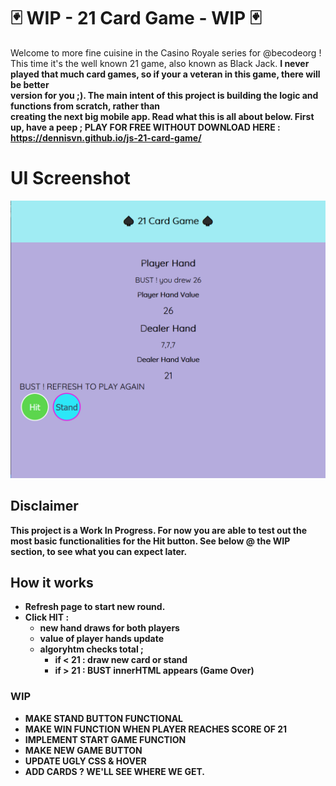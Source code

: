 # 🃏 WIP - 21 Card Game - WIP 🃏

Welcome to more fine cuisine in the Casino Royale series for @becodeorg ! <br>This time it's the well known 21 game,
also known as Black Jack. <b> I never played that much card games, so if your a veteran in this game, there will be better 
<br>version for you ;). The main intent of this project is building the logic and functions from scratch, rather than <br>
creating the next big mobile app. Read what this is all about below. First up, have a peep ; 
PLAY FOR FREE WITHOUT DOWNLOAD HERE : https://dennisvn.github.io/js-21-card-game/
<br>
# UI Screenshot
![Screenshot](https://github.com/DennisVN/js-21-card-game/blob/main/images/screenshotUI.png)

## Disclaimer
This project is a Work In Progress. For now you are able to test out the most basic functionalities for the Hit button. See below @ the WIP section, to see what you can expect later. 

## How it works
- Refresh page to start new round.
- Click HIT :
    - new hand draws for both players
    - value of player hands update
    - algoryhtm checks total ; 
        - if < 21 : draw new card or stand 
        - if > 21 : BUST innerHTML appears (Game Over)


### WIP
- MAKE STAND BUTTON FUNCTIONAL  
- MAKE WIN FUNCTION WHEN PLAYER REACHES SCORE OF 21 
- IMPLEMENT START GAME FUNCTION
- MAKE NEW GAME BUTTON 
- UPDATE UGLY CSS & HOVER
- ADD CARDS ? WE'LL SEE WHERE WE GET. 